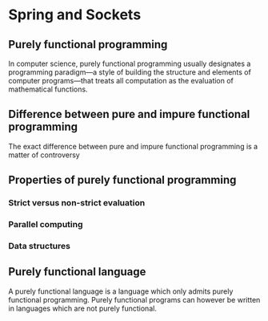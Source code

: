 # Spring and Sockets
## Purely functional programming
In computer science, purely functional programming usually designates a programming paradigm—a style of building the structure and elements of computer programs—that treats all computation as the evaluation of mathematical functions.

## Difference between pure and impure functional programming
The exact difference between pure and impure functional programming is a matter of controversy

## Properties of purely functional programming
### Strict versus non-strict evaluation
### Parallel computing
### Data structures

## Purely functional language
A purely functional language is a language which only admits purely functional programming. Purely functional programs can however be written in languages which are not purely functional.